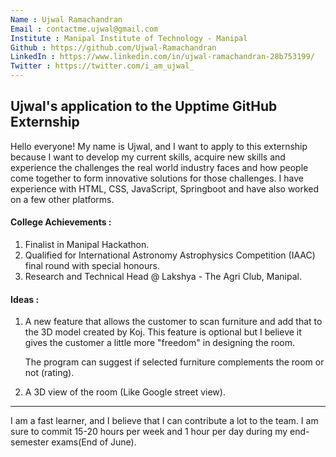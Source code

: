 ```yaml
---
Name : Ujwal Ramachandran
Email : contactme.ujwal@gmail.com
Institute : Manipal Institute of Technology - Manipal
Github : https://github.com/Ujwal-Ramachandran
LinkedIn : https://www.linkedin.com/in/ujwal-ramachandran-28b753199/
Twitter : https://twitter.com/i_am_ujwal_
---
```


## Ujwal's application to the Upptime GitHub Externship

Hello everyone! My name is Ujwal, and I want to apply to this externship because I want to develop my current skills, acquire new skills and experience the challenges the real world industry faces and how people come together to form innovative solutions for those challenges. 
I have experience with HTML, CSS, JavaScript, Springboot and have also worked on a few other platforms. 

#### College Achievements :
1. Finalist in Manipal Hackathon.
2. Qualified for International Astronomy Astrophysics Competition (IAAC) final round with special honours.
3. Research and Technical Head @ Lakshya - The Agri Club, Manipal. 

#### Ideas :
1. A new feature that allows the customer to scan furniture and add that to the 3D model created by Koj. This feature is optional but I believe it gives the customer a little more "freedom" in designing the room.
   
   The program can suggest if selected furniture complements the room or not (rating).
   
2. A 3D view of the room (Like Google street view).

----
I am a fast learner, and I believe that I can contribute a lot to the team. I am sure to commit 15-20 hours per week and 1 hour per day during my end-semester exams(End of June).
